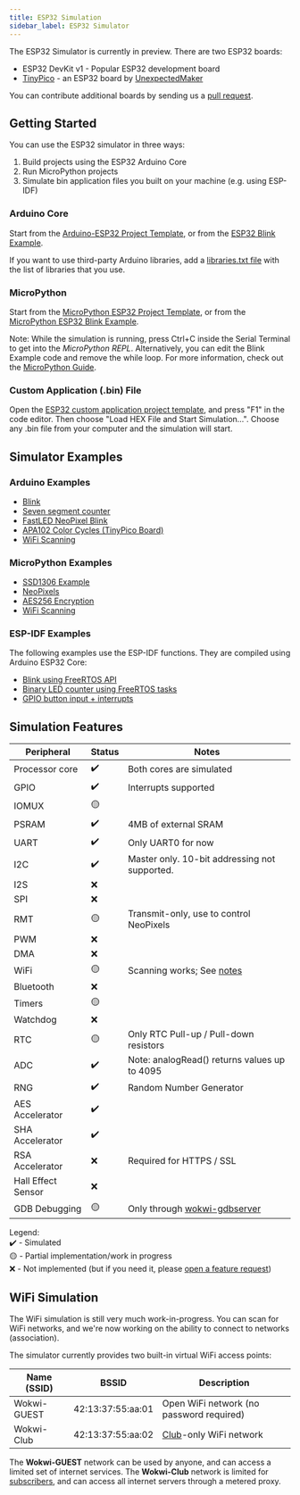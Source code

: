 ```yaml
---
title: ESP32 Simulation
sidebar_label: ESP32 Simulator
---
```


The ESP32 Simulator is currently in preview. There are two ESP32 boards:

- ESP32 DevKit v1 - Popular ESP32 development board
- [TinyPico](https://www.tinypico.com/) - an ESP32 board by [UnexpectedMaker](https://unexpectedmaker.com/)

<wokwi-esp32-devkit-v1></wokwi-esp32-devkit-v1>

You can contribute additional boards by sending us a [pull request](https://github.com/wokwi/wokwi-boards).

## Getting Started

You can use the ESP32 simulator in three ways:

1. Build projects using the ESP32 Arduino Core
2. Run MicroPython projects
3. Simulate bin application files you built on your machine (e.g. using ESP-IDF)

### Arduino Core

Start from the [Arduino-ESP32 Project Template](https://wokwi.com/arduino/new?template=esp32), or from the
[ESP32 Blink Example](https://wokwi.com/arduino/projects/305452382231200320).

If you want to use third-party Arduino libraries, add a [libraries.txt file](./libraries) with the list of libraries that you use.

### MicroPython

Start from the [MicroPython ESP32 Project Template](https://wokwi.com/arduino/new?template=micropython-esp32), or from the
[MicroPython ESP32 Blink Example](https://wokwi.com/arduino/projects/305452627045384768).

Note: While the simulation is running, press Ctrl+C inside the Serial Terminal to get into the _MicroPython REPL_. Alternatively, you can edit the Blink Example code and remove the while loop. For more information, check out the [MicroPython Guide](./micropython).

### Custom Application (.bin) File

Open the [ESP32 custom application project template](https://wokwi.com/arduino/projects/305457271083631168), and press "F1" in the code editor. Then choose "Load HEX File and Start Simulation…". Choose any .bin file from your computer and the simulation will start.

## Simulator Examples

### Arduino Examples

- [Blink](https://wokwi.com/arduino/projects/305566932847821378)
- [Seven segment counter](https://wokwi.com/arduino/projects/305567166302782017)
- [FastLED NeoPixel Blink](https://wokwi.com/arduino/projects/312460386125218368)
- [APA102 Color Cycles (TinyPico Board)](https://wokwi.com/arduino/projects/308012505806930496)
- [WiFi Scanning](https://wokwi.com/arduino/projects/305569599398609473)

### MicroPython Examples

- [SSD1306 Example](https://wokwi.com/arduino/projects/305568836183130690)
- [NeoPixels](https://wokwi.com/arduino/projects/305569065545499202)
- [AES256 Encryption](https://wokwi.com/arduino/projects/321484545174012499)
- [WiFi Scanning](https://wokwi.com/arduino/projects/305570169692881473)

### ESP-IDF Examples

The following examples use the ESP-IDF functions. They are compiled using Arduino ESP32 Core:

- [Blink using FreeRTOS API](https://wokwi.com/arduino/projects/304209256260829762)
- [Binary LED counter using FreeRTOS tasks](https://wokwi.com/arduino/projects/304210422302507585)
- [GPIO button input + interrupts](https://wokwi.com/arduino/projects/304633599712297536)

## Simulation Features

| Peripheral         | Status | Notes                                                                    |
| ------------------ | ------ | ------------------------------------------------------------------------ |
| Processor core     | ✔️     | Both cores are simulated                                                 |
| GPIO               | ✔️     | Interrupts supported                                                     |
| IOMUX              | 🟡     |                                                                          |
| PSRAM              | ✔️     | 4MB of external SRAM                                                     |
| UART               | ✔️     | Only UART0 for now                                                       |
| I2C                | ✔️     | Master only. 10-bit addressing not supported.                            |
| I2S                | ❌     |                                                                          |
| SPI                | ❌     |                                                                          |
| RMT                | 🟡     | Transmit-only, use to control NeoPixels                                  |
| PWM                | ❌     |                                                                          |
| DMA                | ❌     |                                                                          |
| WiFi               | 🟡     | Scanning works; See [notes](#wifi-simulation)                            |
| Bluetooth          | ❌     |                                                                          |
| Timers             | 🟡     |                                                                          |
| Watchdog           | ❌     |                                                                          |
| RTC                | 🟡     | Only RTC Pull-up / Pull-down resistors                                   |
| ADC                | ✔️     | Note: analogRead() returns values up to 4095                             |
| RNG                | ✔️     | Random Number Generator                                                  |
| AES Accelerator    | ✔️     |                                                                          |
| SHA Accelerator    | ✔️     |                                                                          |
| RSA Accelerator    | ❌     | Required for HTTPS / SSL                                                 |
| Hall Effect Sensor | ❌     |                                                                          |
| GDB Debugging      | 🟡     | Only through [wokwi-gdbserver](https://github.com/wokwi/wokwi-gdbserver) |

Legend:  
✔️ - Simulated  
🟡 - Partial implementation/work in progress  
❌ - Not implemented (but if you need it, please [open a feature request](https://github.com/wokwi/wokwi-features/issues/new?labels=enhancement&template=feature_request.md))

## WiFi Simulation

The WiFi simulation is still very much work-in-progress. You can scan for WiFi networks, and we're now working on the ability to connect to networks (association).

The simulator currently provides two built-in virtual WiFi access points:

| Name (SSID) | BSSID             | Description                                      |
| ----------- | ----------------- | ------------------------------------------------ |
| Wokwi-GUEST | 42:13:37:55:aa:01 | Open WiFi network (no password required)         |
| Wokwi-Club  | 42:13:37:55:aa:02 | [Club](https://wokwi.com/club)-only WiFi network |

The **Wokwi-GUEST** network can be used by anyone, and can access a limited set of internet services.
The **Wokwi-Club** network is limited for [subscribers](https://wokwi.com/club), and can access all internet servers through a metered proxy.
